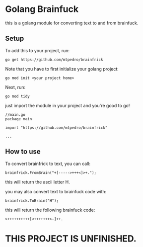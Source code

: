 # Golang Brainfuck

this is a golang module for converting text to and from brainfuck. 

## Setup

To add this to your project, run:
```
go get https://github.com/mtpedro/brainfrick
```
Note that you have to first initialize your golang project:
```
go mod init <your project home>
```
Next, run:
```
go mod tidy
```

just import the module in your project and you're good to go!
```
//main.go
package main

import "https://github.com/mtpedro/brainfrick"

...
```

## How to use

To convert brainfrick to text, you can call:
```
brainfrick.FromBrain("+[----->+++<]>+.");
```
this will return the ascii letter H.

you may also convert text to brainfuck code with:
```
brainfrick.ToBrain("H");
```
this will return the following brainfuck code:
```
>++++++++++[<+++++++>-]++.
```

# THIS PROJECT IS UNFINISHED.